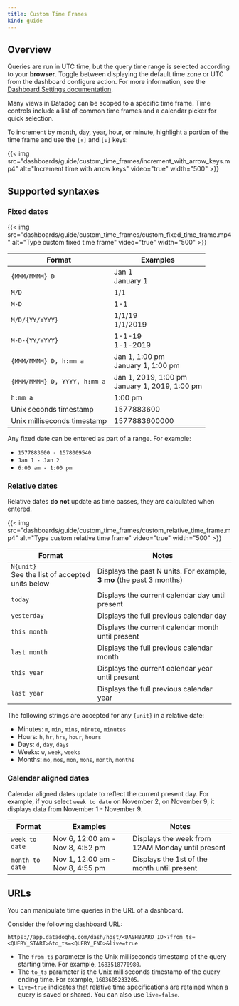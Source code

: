 ```yaml
---
title: Custom Time Frames
kind: guide
---
```


## Overview

<div class="alert alert-info">Queries are run in UTC time, but the query time range is selected according to your <strong>browser</strong>. Toggle between displaying the default time zone or UTC from the dashboard configure action. For more information, see the <a href="/dashboards/#display-utc-time">Dashboard Settings documentation</a>.</div>

Many views in Datadog can be scoped to a specific time frame. Time controls include a list of common time frames and a calendar picker for quick selection.

To increment by month, day, year, hour, or minute, highlight a portion of the time frame and use the `[↑]` and `[↓]` keys:

{{< img src="dashboards/guide/custom_time_frames/increment_with_arrow_keys.mp4" alt="Increment time with arrow keys" video="true" width="500" >}}

## Supported syntaxes

### Fixed dates

{{< img src="dashboards/guide/custom_time_frames/custom_fixed_time_frame.mp4" alt="Type custom fixed time frame" video="true" width="500" >}}

| Format                       | Examples                                         |
|------------------------------|--------------------------------------------------|
| `{MMM/MMMM} D`               | Jan 1<br>January 1                               |
| `M/D`                        | 1&#8203;/&#8203;1                                |
| `M-D`                        | 1-1                                              |
| `M/D/{YY/YYYY}`              | 1/1/19<br>1/1/2019                               |
| `M-D-{YY/YYYY}`              | 1-1-19<br>1-1-2019                               |
| `{MMM/MMMM} D, h:mm a`       | Jan 1, 1:00 pm<br>January 1, 1:00 pm             |
| `{MMM/MMMM} D, YYYY, h:mm a` | Jan 1, 2019, 1:00 pm<br>January 1, 2019, 1:00 pm |
| `h:mm a`                     | 1:00 pm                                          |
| Unix seconds timestamp       | 1577883600                                       |
| Unix milliseconds timestamp  | 1577883600000                                    |

Any fixed date can be entered as part of a range. For example:
  * `1577883600 - 1578009540`
  * `Jan 1 - Jan 2`
  * `6:00 am - 1:00 pm`

### Relative dates

Relative dates **do not** update as time passes, they are calculated when entered.

{{< img src="dashboards/guide/custom_time_frames/custom_relative_time_frame.mp4" alt="Type custom relative time frame" video="true" width="500" >}}

| Format         | Notes                                                                            |
|----------------|----------------------------------------------------------------------------------|
| `N{unit}`<br> See the list of accepted units below      | Displays the past N units. For example, **3 mo** (the past 3 months)             |
| `today`        | Displays the current calendar day until present                                 |
| `yesterday`    | Displays the full previous calendar day                                         |
| `this month`   | Displays the current calendar month until present                                |
| `last month`   | Displays the full previous calendar month                                        |
| `this year`    | Displays the current calendar year until present                                 |
| `last year`    | Displays the full previous calendar year                                         |

The following strings are accepted for any `{unit}` in a relative date:
  * Minutes: `m`, `min`, `mins`, `minute`, `minutes`
  * Hours: `h`, `hr`, `hrs`, `hour`, `hours`
  * Days: `d`, `day`, `days`
  * Weeks: `w`, `week`, `weeks`
  * Months: `mo`, `mos`, `mon`, `mons`, `month`, `months`

### Calendar aligned dates

Calendar aligned dates update to reflect the current present day. For example, if you select `week to date` on November 2, on November 9, it displays data from November 1 - November 9.

| Format         | Examples                                                                         | Notes                                                     |
|----------------|----------------------------------------------------------------------------------|-----------------------------------------------------------|
| `week to date` |  Nov 6, 12:00 am - Nov 8, 4:52 pm                                                | Displays the week from 12AM Monday until present          |
| `month to date`|  Nov 1, 12:00 am - Nov 8, 4:55 pm                                                | Displays the 1st of the month until present               |

## URLs

You can manipulate time queries in the URL of a dashboard.

Consider the following dashboard URL:

```
https://app.datadoghq.com/dash/host/<DASHBOARD_ID>?from_ts=<QUERY_START>&to_ts=<QUERY_END>&live=true
```

* The `from_ts` parameter is the Unix milliseconds timestamp of the query starting time. For example, `1683518770980`.
* The `to_ts` parameter is the Unix milliseconds timestamp of the query ending time. For example, `1683605233205`.
* `live=true` indicates that relative time specifications are retained when a query is saved or shared. You can also use `live=false`.
